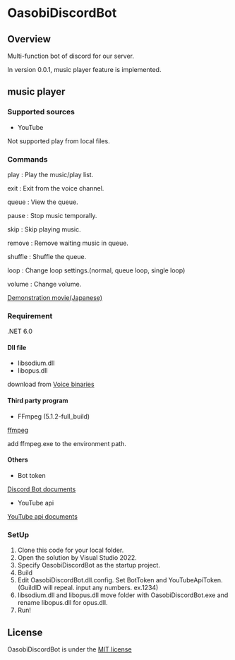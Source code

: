 # OasobiDiscordBot
## Overview
Multi-function bot of discord for our server.

In version 0.0.1, music player feature is implemented.

## music player

### Supported sources
* YouTube

Not supported play from local files.

### Commands
play : Play the music/play list.

exit : Exit from the voice channel.

queue : View the queue.

pause : Stop music temporally.

skip : Skip playing music.

remove : Remove waiting music in queue.

shuffle : Shuffle the queue.

loop : Change loop settings.(normal, queue loop, single loop)

volume : Change volume.

[Demonstration movie(Japanese)](https://youtu.be/Xrl6I_8ZZJo)

### Requirement
.NET 6.0

#### Dll file
* libsodium.dll
* libopus.dll

download from [Voice binaries](https://github.com/discord-net/Discord.Net/blob/dev/voice-natives/vnext_natives_win32_x64.zip)

#### Third party program
* FFmpeg (5.1.2-full_build)

[ffmpeg](https://www.gyan.dev/ffmpeg/builds/)

add ffmpeg.exe to the environment path.

#### Others
* Bot token

[Discord Bot documents](https://discord.com/developers/docs/intro)

* YouTube api

[YouTube api documents](https://developers.google.com/youtube/v3/getting-started)

### SetUp
1. Clone this code for your local folder.
2. Open the solution by Visual Studio 2022.
3. Specify OasobiDiscordBot as the startup project.
4. Build
5. Edit OasobiDiscordBot.dll.config. Set BotToken and YouTubeApiToken.
(GuildID will repeal. input any numbers. ex.1234)
6. libsodium.dll and libopus.dll move folder with OasobiDiscordBot.exe and rename libopus.dll for opus.dll.
7. Run!

## License
OasobiDiscordBot is under the [MIT license](LICENSE)
